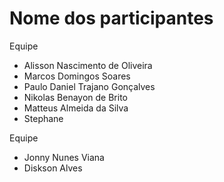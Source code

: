 <h1>Nome dos participantes</h1>

Equipe
- Alisson Nascimento de Oliveira
- Marcos Domingos Soares 
- Paulo Daniel Trajano Gonçalves
- Nikolas Benayon de Brito
- Matteus Almeida da Silva
- Stephane

Equipe
- Jonny Nunes Viana
- Diskson Alves
